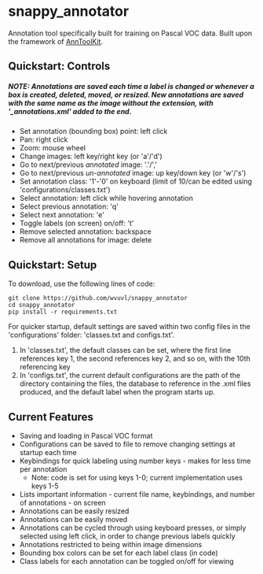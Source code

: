 # snappy_annotator
Annotation tool specifically built for training on Pascal VOC data. Built upon the framework of [AnnToolKit](https://github.com/podgorskiy/anntoolkit). 

## Quickstart: Controls

##### NOTE: Annotations are saved each time a label is changed or  whenever a box is created, deleted, moved, or resized. New annotations are saved with the same name as the image without the extension, with '\_annotations.xml' added to the end.

- Set annotation (bounding box) point: left click
- Pan: right click
- Zoom: mouse wheel
- Change images: left key/right key (or 'a'/'d')
- Go to next/previous _annotated_ image: '.'/','
- Go to next/previous _un-annotated_ image: up key/down key (or 'w'/'s')
- Set annotation class: '1'-'0' on keyboard (limit of 10/can be edited using 'configurations/classes.txt')
- Select annotation: left click while hovering annotation
- Select previous annotation: 'q'
- Select next annotation: 'e'
- Toggle labels (on screen) on/off: 't'
- Remove selected annotation: backspace
- Remove all annotations for image: delete

## Quickstart: Setup

To download, use the following lines of code:

    git clone https://github.com/wvuvl/snappy_annotator
    cd snappy_annotator
    pip install -r requirements.txt

For quicker startup, default settings are saved within two config files in the 'configurations' folder: 'classes.txt and configs.txt'.

1. In 'classes.txt', the default classes can be set, where the first line references key 1, the second references key 2, and so on, with the 10th referencing key 
2. In 'configs.txt', the current default configurations are the path of the directory containing the files, the database to reference in the .xml files produced, and the default label when the program starts up.

## Current Features

- Saving and loading in Pascal VOC format
- Configurations can be saved to file to remove changing settings at startup each time
- Keybindings for quick labeling using number keys - makes for less time per annotation
    - Note: code is set for using keys 1-0; current implementation uses keys 1-5
- Lists important information - current file name, keybindings, and number of annotations - on screen
- Annotations can be easily resized
- Annotations can be easily moved
- Annotations can be cycled through using keyboard presses, or simply selected using left click, in order to change previous labels quickly
- Annotations restricted to being within image dimensions
- Bounding box colors can be set for each label class (in code)
- Class labels for each annotation can be toggled on/off for viewing

